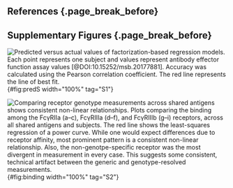 ## References {.page_break_before}

<!-- Explicitly insert bibliography here -->
<div id="refs"></div>

## Supplementary Figures {.page_break_before}

![**Predicted versus actual values of factorization-based regression models.** Each point represents one subject and values represent antibody effector function assay values [@DOI:10.15252/msb.20177881]. Accuracy was calculated using the Pearson correlation coefficient. The red line represents the line of best fit.](figureS1.svg "Figure S1"){#fig:predS width="100%" tag="S1"}

![**Comparing receptor genotype measurements across shared antigens shows consistent non-linear relationships.** Plots comparing the binding among the FcγRIIa (a–c), FcγRIIIa (d–f), and FcγRIIIb (g–i) receptors, across all shared antigens and subjects. The red line shows the least-squares regression of a power curve. While one would expect differences due to receptor affinity, most prominent pattern is a consistent non-linear relationship. Also, the non-genotpe-specific receptor was the most divergent in measurement in every case. This suggests some consistent, technical artifact between the generic and genotype-resolved measurements.](figureS2.svg "Figure S2"){#fig:binding width="100%" tag="S2"}
